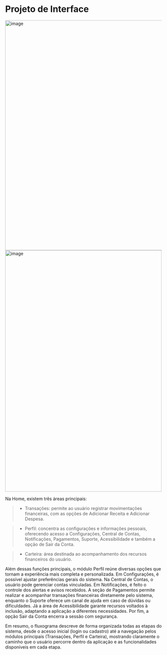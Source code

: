
# Projeto de Interface

<img width="1398" height="741" alt="image" src="https://github.com/user-attachments/assets/dc1cf15d-10e2-47b6-aa25-361e674eea4d" />





<img width="503" height="778" alt="image" src="https://github.com/user-attachments/assets/d05ae53a-bc62-4dbd-9b93-0b522ed281a9" />

Na Home, existem três áreas principais:

> - Transações: permite ao usuário registrar movimentações financeiras, com as opções de Adicionar Receita e Adicionar Despesa.

> - Perfil: concentra as configurações e informações pessoais, oferecendo acesso a Configurações, Central de Contas, Notificações, Pagamentos, Suporte, Acessibilidade e também a opção de Sair da Conta.

> - Carteira: área destinada ao acompanhamento dos recursos financeiros do usuário.

Além dessas funções principais, o módulo Perfil reúne diversas opções que tornam a experiência mais completa e personalizada. Em Configurações, é possível ajustar preferências gerais do sistema. Na Central de Contas, o usuário pode gerenciar contas vinculadas. Em Notificações, é feito o controle dos alertas e avisos recebidos. A seção de Pagamentos permite realizar e acompanhar transações financeiras diretamente pelo sistema, enquanto o Suporte oferece um canal de ajuda em caso de dúvidas ou dificuldades. Já a área de Acessibilidade garante recursos voltados à inclusão, adaptando a aplicação a diferentes necessidades. Por fim, a opção Sair da Conta encerra a sessão com segurança.

Em resumo, o fluxograma descreve de forma organizada todas as etapas do sistema, desde o acesso inicial (login ou cadastro) até a navegação pelos módulos principais (Transações, Perfil e Carteira), mostrando claramente o caminho que o usuário percorre dentro da aplicação e as funcionalidades disponíveis em cada etapa.



